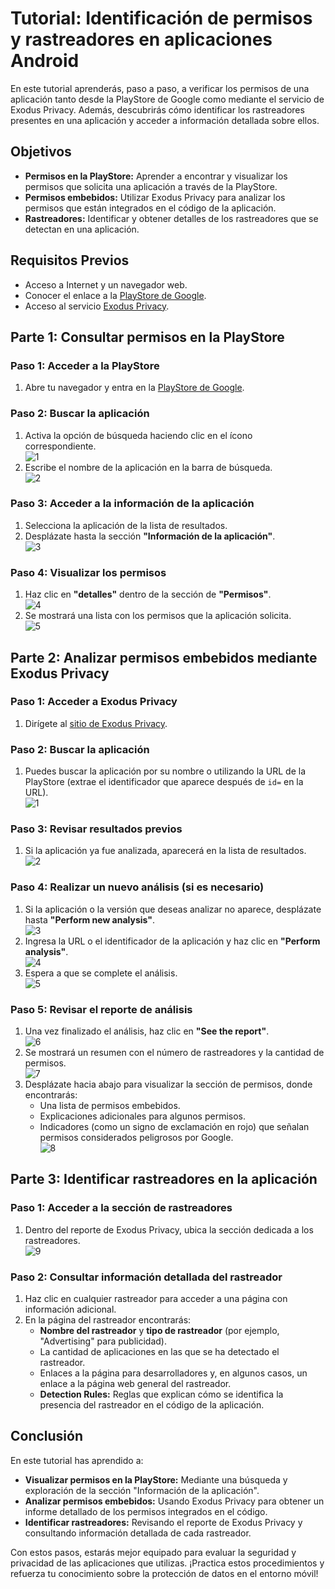 # Tutorial: Identificación de permisos y rastreadores en aplicaciones Android

En este tutorial aprenderás, paso a paso, a verificar los permisos de una aplicación tanto desde la PlayStore de Google como mediante el servicio de Exodus Privacy. Además, descubrirás cómo identificar los rastreadores presentes en una aplicación y acceder a información detallada sobre ellos.

## Objetivos

- **Permisos en la PlayStore:** Aprender a encontrar y visualizar los permisos que solicita una aplicación a través de la PlayStore.
- **Permisos embebidos:** Utilizar Exodus Privacy para analizar los permisos que están integrados en el código de la aplicación.
- **Rastreadores:** Identificar y obtener detalles de los rastreadores que se detectan en una aplicación.

## Requisitos Previos

- Acceso a Internet y un navegador web.
- Conocer el enlace a la [PlayStore de Google](https://play.google.com/store/apps).
- Acceso al servicio [Exodus Privacy](https://exodus-privacy.eu.org/en/).



## Parte 1: Consultar permisos en la PlayStore

### Paso 1: Acceder a la PlayStore

1. Abre tu navegador y entra en la [PlayStore de Google](https://play.google.com/store/apps).

### Paso 2: Buscar la aplicación

1. Activa la opción de búsqueda haciendo clic en el ícono correspondiente.  
   ![1](./capturas_de_pantalla/permisos/1-permisos-playstore.png)
2. Escribe el nombre de la aplicación en la barra de búsqueda.  
   ![2](./capturas_de_pantalla/permisos/2-permisos-playstore.png)

### Paso 3: Acceder a la información de la aplicación

1. Selecciona la aplicación de la lista de resultados.
2. Desplázate hasta la sección **"Información de la aplicación"**.  
   ![3](./capturas_de_pantalla/permisos/3-permisos-playstore.png)

### Paso 4: Visualizar los permisos

1. Haz clic en **"detalles"** dentro de la sección de **"Permisos"**.  
   ![4](./capturas_de_pantalla/permisos/4-permisos-playstore.png)
2. Se mostrará una lista con los permisos que la aplicación solicita.  
   ![5](./capturas_de_pantalla/permisos/5-permisos-playstore.png)


## Parte 2: Analizar permisos embebidos mediante Exodus Privacy

### Paso 1: Acceder a Exodus Privacy

1. Dirígete al [sitio de Exodus Privacy](https://exodus-privacy.eu.org/en/).

### Paso 2: Buscar la aplicación

1. Puedes buscar la aplicación por su nombre o utilizando la URL de la PlayStore (extrae el identificador que aparece después de `id=` en la URL).  
   ![1](./capturas_de_pantalla/permisos/1-permisos-exodus.png)

### Paso 3: Revisar resultados previos

1. Si la aplicación ya fue analizada, aparecerá en la lista de resultados.  
   ![2](./capturas_de_pantalla/permisos/2-permisos-exodus.png)

### Paso 4: Realizar un nuevo análisis (si es necesario)

1. Si la aplicación o la versión que deseas analizar no aparece, desplázate hasta **"Perform new analysis"**.  
   ![3](./capturas_de_pantalla/permisos/3-permisos-exodus.png)
2. Ingresa la URL o el identificador de la aplicación y haz clic en **"Perform analysis"**.  
   ![4](./capturas_de_pantalla/permisos/4-permisos-exodus.png)
3. Espera a que se complete el análisis.  
   ![5](./capturas_de_pantalla/permisos/5-permisos-exodus.png)

### Paso 5: Revisar el reporte de análisis

1. Una vez finalizado el análisis, haz clic en **"See the report"**.  
   ![6](./capturas_de_pantalla/permisos/6-permisos-exodus.png)
2. Se mostrará un resumen con el número de rastreadores y la cantidad de permisos.  
   ![7](./capturas_de_pantalla/permisos/7-permisos-exodus.png)
3. Desplázate hacia abajo para visualizar la sección de permisos, donde encontrarás:
   - Una lista de permisos embebidos.
   - Explicaciones adicionales para algunos permisos.
   - Indicadores (como un signo de exclamación en rojo) que señalan permisos considerados peligrosos por Google.  
   ![8](./capturas_de_pantalla/permisos/8-permisos-exodus.png)



## Parte 3: Identificar rastreadores en la aplicación

### Paso 1: Acceder a la sección de rastreadores

1. Dentro del reporte de Exodus Privacy, ubica la sección dedicada a los rastreadores.  
   ![9](./capturas_de_pantalla/permisos/9-permisos-exodus.png)

### Paso 2: Consultar información detallada del rastreador

1. Haz clic en cualquier rastreador para acceder a una página con información adicional.
2. En la página del rastreador encontrarás:
   - **Nombre del rastreador** y **tipo de rastreador** (por ejemplo, "Advertising" para publicidad).
   - La cantidad de aplicaciones en las que se ha detectado el rastreador.
   - Enlaces a la página para desarrolladores y, en algunos casos, un enlace a la página web general del rastreador.
   - **Detection Rules:** Reglas que explican cómo se identifica la presencia del rastreador en el código de la aplicación.



## Conclusión

   En este tutorial has aprendido a:

   - **Visualizar permisos en la PlayStore:** Mediante una búsqueda y exploración de la sección "Información de la aplicación".
   - **Analizar permisos embebidos:** Usando Exodus Privacy para obtener un informe detallado de los permisos integrados en el código.
   - **Identificar rastreadores:** Revisando el reporte de Exodus Privacy y consultando información detallada de cada rastreador.

   Con estos pasos, estarás mejor equipado para evaluar la seguridad y privacidad de las aplicaciones que utilizas. ¡Practica estos procedimientos y refuerza tu conocimiento sobre la protección de datos en el entorno móvil!
